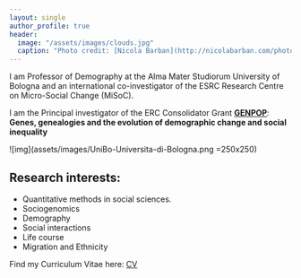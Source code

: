 ```yaml
---
layout: single
author_profile: true
header:
  image: "/assets/images/clouds.jpg"
  caption: "Photo credit: [Nicola Barban](http://nicolabarban.com/photography)"
---
```



I am Professor of Demography at the Alma Mater Studiorum University of Bologna and an international co-investigator of the ESRC Research Centre on Micro-Social Change (MiSoC).

 I am the Principal investigator of the ERC Consolidator Grant [**GENPOP**](www.genpop.org): **Genes, genealogies and the evolution of demographic change and social inequality**

 ![img](assets/images/UniBo-Universita-di-Bologna.png =250x250)


## Research interests:

* Quantitative methods in social sciences.
* Sociogenomics
* Demography
* Social interactions
* Life course
* Migration and Ethnicity

Find my Curriculum Vitae here: [CV](Barban_cvOctober2020.pdf)
